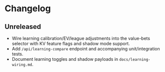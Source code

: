 # Changelog

## Unreleased

- Wire learning calibration/EV/league adjustments into the value-bets selector
  with KV feature flags and shadow mode support.
- Add `/api/learning-compare` endpoint and accompanying unit/integration tests.
- Document learning toggles and shadow payloads in `docs/learning-wiring.md`.
